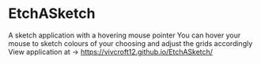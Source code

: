 # EtchASketch
A sketch application with a hovering mouse pointer
You can hover your mouse to sketch colours of your choosing and adjust the grids accordingly
View application at -> https://vivcroft12.github.io/EtchASketch/
